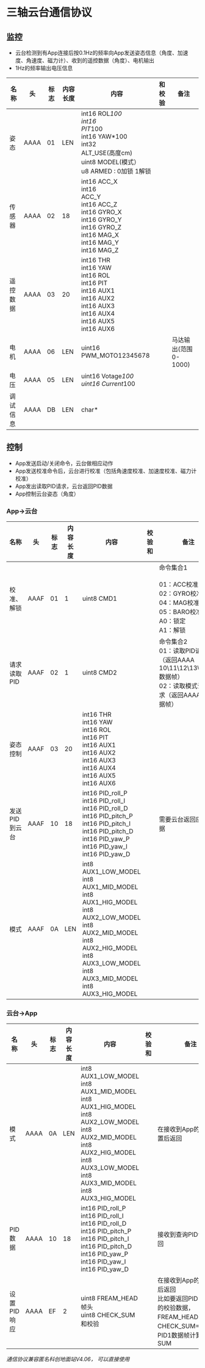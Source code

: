 三轴云台通信协议
======

## 监控
* 云台检测到有App连接后按0.1Hz的频率向App发送姿态信息（角度、加速度、角速度、磁力计）、收到的遥控数据（角度）、电机输出
* 1Hz的频率输出电压信息

| 名称     | 头   | 标志 | 内容长度 | 内容                                                                                                           | 和校验 | 备注                  |
| -------- | ---- | ---- | -------- | -------------------------------------------------------------------------------------------------------------- | ------ | --------------------- |
| 姿态     | AAAA | 01   | LEN      | int16 ROL*100</br>int16</br>PIT*100</br>int16 YAW*100</br>int32</br>ALT_USE(高度cm)</br>uint8 MODEL(模式）</br>u8 ARMED : 0加锁 1解锁      |        |                       |
| 传感器   | AAAA | 02   | 18       | int16 ACC_X</br>int16</br>ACC_Y</br>int16 ACC_Z</br>int16 GYRO_X</br>int16 GYRO_Y</br>int16 GYRO_Z</br>int16 MAG_X</br>int16 MAG_Y</br>int16 MAG_Z |        |                       |
| 遥控数据 | AAAA | 03   | 20       | int16 THR</br>int16 YAW</br>int16 ROL</br>int16 PIT</br>int16 AUX1</br>int16 AUX2</br>int16 AUX3</br>int16 AUX4</br>int16 AUX5</br>int16 AUX6      |        |                       |
| 电机     | AAAA | 06   | LEN      | uint16 PWM_MOTO12345678                                                                                        |        | 马达输出(范围0-1000) |
| 电压     | AAAA | 05   | LEN      | uint16 Votage*100</br>uint16 Current*100                                                                           |        |                       |
|调试信息| AAAA | DB | LEN | char*|||

## 控制
* App发送启动/关闭命令，云台做相应动作
* App发送校准命令后，云台进行校准（包括角速度校准、加速度校准、磁力计校准）
* App发出读取PID请求，云台返回PID数据
* App控制云台姿态（角度）

### App->云台

| 名称          | 头   | 标志 | 内容长度 | 内容                                                                                                                                                                                | 校验和 | 备注                                                                                                    |
| ------------- | ---- | ---- | -------- | ----------------------------------------------------------------------------------------------------------------------------------------------------------------------------------- | ------ | ------------------------------------------------------------------------------------------------------- |
| 校准、解锁    | AAAF | 01   | 1        | uint8 CMD1                                                                                                                                                                          |        | 命令集合1</br></br>01：ACC校准</br>02：GYRO校准</br>04：MAG校准</br>05：BARO校准</br>A0：锁定</br>A1：解锁                          |
| 请求读取PID   | AAAF | 02   | 1        | uint8 CMD2                                                                                                                                                                          |        | 命令集合2</br>01：读取PID请求（返回AAAA 10\11\12\13\14\15数据帧）</br>02：读取模式设置请求（返回AAAA 0A数据帧） |
| 姿态控制          | AAAF | 03   | 20      |int16 THR</br>int16 YAW</br>int16 ROL</br>int16 PIT</br>int16 AUX1</br>int16 AUX2</br>int16 AUX3</br>int16 AUX4</br>int16 AUX5</br>int16 AUX6 |        |                                                                                                         |
| 发送PID到云台 | AAAF | 10   | 18       | int16 PID_roll_P</br>int16 PID_roll_I</br>int16 PID_roll_D</br>int16 PID_pitch_P</br>int16 PID_pitch_I</br>int16 PID_pitch_D</br>int16 PID_yaw_P</br>int16 PID_yaw_I</br>int16 PID_yaw_D                            |        | 需要云台返回应答数据                                                                                    |
| 模式          | AAAF | 0A   | LEN      | int8 AUX1_LOW_MODEL</br>int8 AUX1_MID_MODEL</br>int8 AUX1_HIG_MODEL</br>int8 AUX2_LOW_MODEL</br>int8 AUX2_MID_MODEL</br>int8 AUX2_HIG_MODEL</br>int8 AUX3_LOW_MODEL</br>int8 AUX3_MID_MODEL</br>int8 AUX3_HIG_MODEL |        |                                                                                                         |


### 云台->App

| 名称        | 头   | 标志 | 内容长度 | 内容                                                                                                                                                                                | 校验和 | 备注                                                                                                                  |
| ----------- | ---- | ---- | -------- | ----------------------------------------------------------------------------------------------------------------------------------------------------------------------------------- | ------ | --------------------------------------------------------------------------------------------------------------------- |
| 模式        | AAAA | 0A   | LEN      | int8 AUX1_LOW_MODEL</br>int8 AUX1_MID_MODEL</br>int8 AUX1_HIG_MODEL</br>int8 AUX2_LOW_MODEL</br>int8 AUX2_MID_MODEL</br>int8 AUX2_HIG_MODEL</br>int8 AUX3_LOW_MODEL</br>int8 AUX3_MID_MODEL</br>int8 AUX3_HIG_MODEL |        | 在接收到App的模式设置后返回                                                                                           |
| PID数据     | AAAA | 10   | 18       | int16 PID_roll_P</br>int16 PID_roll_I</br>int16 PID_roll_D</br>int16 PID_pitch_P</br>int16 PID_pitch_I</br>int16 PID_pitch_D</br>int16 PID_yaw_P</br>int16 PID_yaw_I</br>int16 PID_yaw_D                                                                |        | 接收到查询PID命令后返回                                                                                               |
| 设置PID响应 | AAAA | EF   | 2        | uint8  FREAM_HEAD 帧头</br>uint8  CHECK_SUM 和校验                                                                                                                                      |        | 在接收到App的PID设置后返回</br>比如要返回PID1数据帧的校验数据，FREAM_HEAD=0x10，CHECK_SUM=接收到PID1数据帧计算出的SUM |



*通信协议兼容匿名科创地面站V4.06， 可以直接使用*


